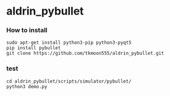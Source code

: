# aldrin_pybullet

### How to install
```
sudo apt-get install python3-pip python3-pyqt5 
pip install pybullet
git clone https://github.com/tkmoon555/aldrin_pybullet.git
```

### test
```
cd aldrin_pybullet/scripts/simulator/pybullet/
python3 demo.py
```

